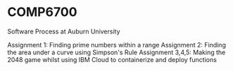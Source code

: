 # COMP6700
Software Process at Auburn University

Assignment 1: Finding prime numbers within a range
Assignment 2: Finding the area under a curve using Simpson's Rule
Assignment 3,4,5: Making the 2048 game whilst using IBM Cloud to containerize and deploy functions
